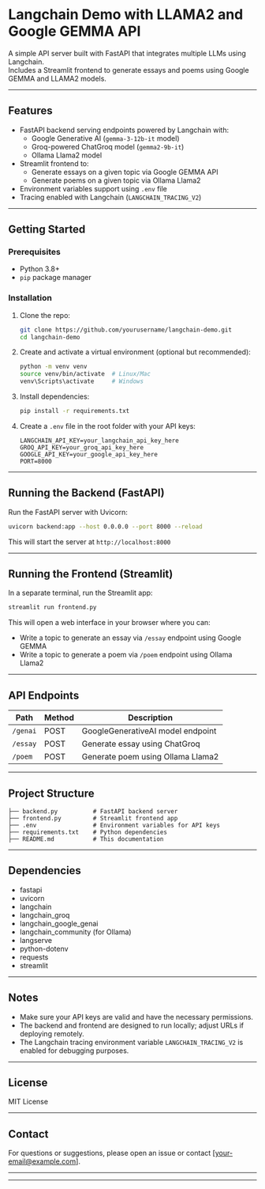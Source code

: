 # Langchain Demo with LLAMA2 and Google GEMMA API

A simple API server built with FastAPI that integrates multiple LLMs using Langchain.  
Includes a Streamlit frontend to generate essays and poems using Google GEMMA and LLAMA2 models.

---

## Features

- FastAPI backend serving endpoints powered by Langchain with:
  - Google Generative AI (`gemma-3-12b-it` model)
  - Groq-powered ChatGroq model (`gemma2-9b-it`)
  - Ollama Llama2 model
- Streamlit frontend to:
  - Generate essays on a given topic via Google GEMMA API
  - Generate poems on a given topic via Ollama Llama2
- Environment variables support using `.env` file
- Tracing enabled with Langchain (`LANGCHAIN_TRACING_V2`)

---

## Getting Started

### Prerequisites

- Python 3.8+
- `pip` package manager

### Installation

1. Clone the repo:
   ```bash
   git clone https://github.com/yourusername/langchain-demo.git
   cd langchain-demo
   ```

2. Create and activate a virtual environment (optional but recommended):
   ```bash
   python -m venv venv
   source venv/bin/activate  # Linux/Mac
   venv\Scripts\activate     # Windows
   ```

3. Install dependencies:
   ```bash
   pip install -r requirements.txt
   ```

4. Create a `.env` file in the root folder with your API keys:
   ```
   LANGCHAIN_API_KEY=your_langchain_api_key_here
   GROQ_API_KEY=your_groq_api_key_here
   GOOGLE_API_KEY=your_google_api_key_here
   PORT=8000
   ```

---

## Running the Backend (FastAPI)

Run the FastAPI server with Uvicorn:

```bash
uvicorn backend:app --host 0.0.0.0 --port 8000 --reload
```

This will start the server at `http://localhost:8000`

---

## Running the Frontend (Streamlit)

In a separate terminal, run the Streamlit app:

```bash
streamlit run frontend.py
```

This will open a web interface in your browser where you can:

- Write a topic to generate an essay via `/essay` endpoint using Google GEMMA
- Write a topic to generate a poem via `/poem` endpoint using Ollama Llama2

---

## API Endpoints

| Path       | Method | Description                     |
|------------|--------|---------------------------------|
| `/genai`   | POST   | GoogleGenerativeAI model endpoint |
| `/essay`   | POST   | Generate essay using ChatGroq    |
| `/poem`    | POST   | Generate poem using Ollama Llama2|

---

## Project Structure

```
├── backend.py          # FastAPI backend server
├── frontend.py         # Streamlit frontend app
├── .env                # Environment variables for API keys
├── requirements.txt    # Python dependencies
├── README.md           # This documentation
```

---

## Dependencies

- fastapi
- uvicorn
- langchain
- langchain_groq
- langchain_google_genai
- langchain_community (for Ollama)
- langserve
- python-dotenv
- requests
- streamlit

---

## Notes

- Make sure your API keys are valid and have the necessary permissions.
- The backend and frontend are designed to run locally; adjust URLs if deploying remotely.
- The Langchain tracing environment variable `LANGCHAIN_TRACING_V2` is enabled for debugging purposes.

---

## License

MIT License

---

## Contact

For questions or suggestions, please open an issue or contact [your-email@example.com].

---



---
